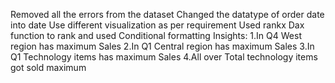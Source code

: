 Removed all the errors from the dataset
Changed the datatype of order date into date
Use different visualization as per requirement
Used rankx Dax function to rank and used Conditional formatting
Insights:
1.In Q4 West region has maximum Sales
2.In Q1 Central region has maximum Sales
3.In Q1 Technology items has maximum Sales
4.All over Total technology items got sold maximum
